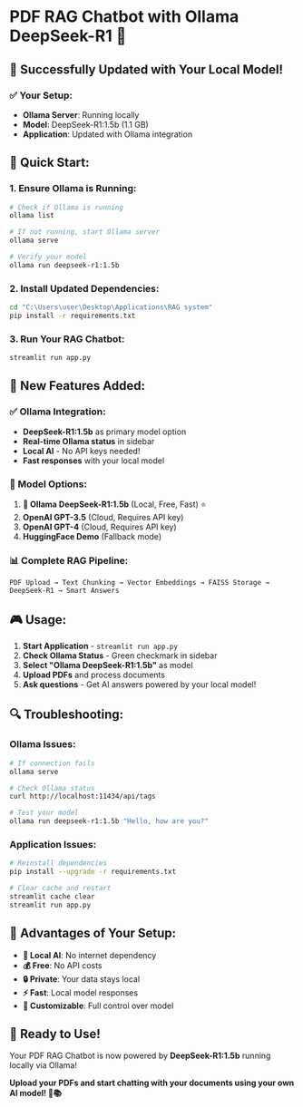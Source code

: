 # PDF RAG Chatbot with Ollama DeepSeek-R1 🚀

## 🎉 Successfully Updated with Your Local Model!

### ✅ Your Setup:
- **Ollama Server**: Running locally
- **Model**: DeepSeek-R1:1.5b (1.1 GB)
- **Application**: Updated with Ollama integration

## 🚀 Quick Start:

### 1. Ensure Ollama is Running:
```bash
# Check if Ollama is running
ollama list

# If not running, start Ollama server
ollama serve

# Verify your model
ollama run deepseek-r1:1.5b
```

### 2. Install Updated Dependencies:
```bash
cd "C:\Users\user\Desktop\Applications\RAG system"
pip install -r requirements.txt
```

### 3. Run Your RAG Chatbot:
```bash
streamlit run app.py
```

## 🎯 New Features Added:

### ✅ Ollama Integration:
- **DeepSeek-R1:1.5b** as primary model option
- **Real-time Ollama status** in sidebar
- **Local AI** - No API keys needed!
- **Fast responses** with your local model

### 🔧 Model Options:
1. **🦙 Ollama DeepSeek-R1:1.5b** (Local, Free, Fast) ⭐
2. **OpenAI GPT-3.5** (Cloud, Requires API key)
3. **OpenAI GPT-4** (Cloud, Requires API key)
4. **HuggingFace Demo** (Fallback mode)

### 📊 Complete RAG Pipeline:
```
PDF Upload → Text Chunking → Vector Embeddings → FAISS Storage → DeepSeek-R1 → Smart Answers
```

## 🎮 Usage:

1. **Start Application** - `streamlit run app.py`
2. **Check Ollama Status** - Green checkmark in sidebar
3. **Select "Ollama DeepSeek-R1:1.5b"** as model
4. **Upload PDFs** and process documents
5. **Ask questions** - Get AI answers powered by your local model!

## 🔍 Troubleshooting:

### Ollama Issues:
```bash
# If connection fails
ollama serve

# Check Ollama status
curl http://localhost:11434/api/tags

# Test your model
ollama run deepseek-r1:1.5b "Hello, how are you?"
```

### Application Issues:
```bash
# Reinstall dependencies
pip install --upgrade -r requirements.txt

# Clear cache and restart
streamlit cache clear
streamlit run app.py
```

## 🌟 Advantages of Your Setup:

- **🚀 Local AI**: No internet dependency
- **💰 Free**: No API costs
- **🔒 Private**: Your data stays local
- **⚡ Fast**: Local model responses
- **🎯 Customizable**: Full control over model

## 🎊 Ready to Use!

Your PDF RAG Chatbot is now powered by **DeepSeek-R1:1.5b** running locally via Ollama!

**Upload your PDFs and start chatting with your documents using your own AI model! 🤖📚**
